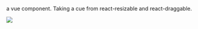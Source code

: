 a vue component. Taking a cue from react-resizable and react-draggable.

![](https://raw.githubusercontent.com/tigerlove/vue-drag-resize-rotate/master/screenshot.gif)

